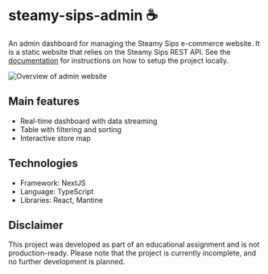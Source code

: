 # steamy-sips-admin ☕

An admin dashboard for managing the Steamy Sips e-commerce website. It is a static website that relies on the Steamy Sips REST API. See the [documentation](docs) for instructions on how to setup the project locally.

![Overview of admin website](steamy-sips-admin.gif)

## Main features

- Real-time dashboard with data streaming
- Table with filtering and sorting
- Interactive store map

## Technologies

- Framework: NextJS
- Language: TypeScript
- Libraries: React, Mantine

## Disclaimer

This project was developed as part of an educational assignment and is not production-ready. Please note that the project is currently incomplete, and no further development is planned.
